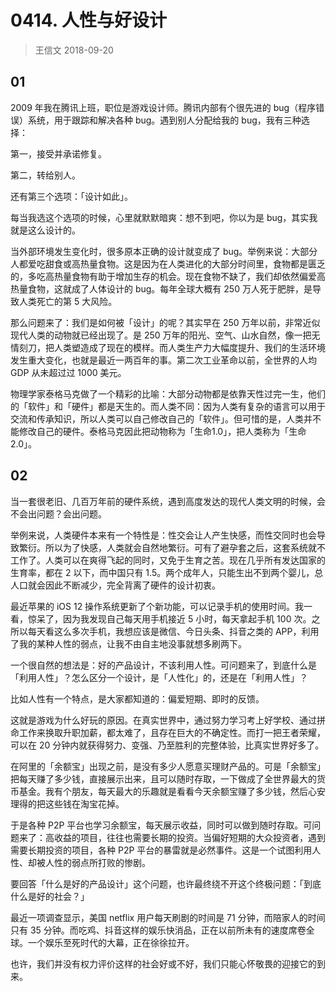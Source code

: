 # 0414. 人性与好设计
> 王信文
2018-09-20

## 01

2009 年我在腾讯上班，职位是游戏设计师。腾讯内部有个很先进的 bug（程序错误）系统，用于跟踪和解决各种 bug。遇到别人分配给我的 bug，我有三种选择：

第一，接受并承诺修复。

第二，转给别人。

还有第三个选项：「设计如此」。

每当我选这个选项的时候，心里就默默暗爽：想不到吧，你以为是 bug，其实我就是这么设计的。

当外部环境发生变化时，很多原本正确的设计就变成了 bug。举例来说：大部分人都爱吃甜食或高热量食物。这是因为在人类进化的大部分时间里，食物都是匮乏的，多吃高热量食物有助于增加生存的机会。现在食物不缺了，我们却依然偏爱高热量食物，这就成了人体设计的 bug。每年全球大概有 250 万人死于肥胖，是导致人类死亡的第 5 大风险。

那么问题来了：我们是如何被「设计」的呢？其实早在 250 万年以前，非常近似现代人类的动物就已经出现了。是 250 万年的阳光、空气、山水自然，像一把无情刻刀，把人类塑造成了现在的模样。而人类生产力大幅度提升、我们的生活环境发生重大变化，也就是最近一两百年的事。第二次工业革命以前，全世界的人均 GDP 从未超过过 1000 美元。

物理学家泰格马克做了一个精彩的比喻：大部分动物都是依靠天性过完一生，他们的「软件」和「硬件」都是天生的。而人类不同：因为人类有复杂的语言可以用于交流和传承知识，所以人类可以自己修改自己的「软件」。但可惜的是，人类并不能修改自己的硬件。泰格马克因此把动物称为「生命1.0」，把人类称为「生命2.0」。

## 02

当一套很老旧、几百万年前的硬件系统，遇到高度发达的现代人类文明的时候，会不会出问题？会出问题。

举例来说，人类硬件本来有一个特性是：性交会让人产生快感，而性交同时也会导致繁衍。所以为了快感，人类就会自然地繁衍。可有了避孕套之后，这套系统就不工作了。人类可以在爽得飞起的同时，又免于生育之苦。现在几乎所有发达国家的生育率，都在 2 以下，而中国只有 1.5。两个成年人，只能生出不到两个婴儿，总人口就会因此不断减少，完全背离了硬件的设计初衷。

最近苹果的 iOS 12 操作系统更新了个新功能，可以记录手机的使用时间。我一看，惊呆了，因为我发现自己每天用手机接近 5 小时，每天拿起手机 100 次。之所以每天看这么多次手机，我想应该是微信、今日头条、抖音之类的 APP，利用了我的某种人性的弱点，让我不由自主地没事就想多刷两下。

一个很自然的想法是：好的产品设计，不该利用人性。可问题来了，到底什么是「利用人性」？怎么区分一个设计，是「人性化」的，还是在「利用人性」？

比如人性有一个特点，是大家都知道的：偏爱短期、即时的反馈。

这就是游戏为什么好玩的原因。在真实世界中，通过努力学习考上好学校、通过拼命工作来换取升职加薪，都太难了，且存在巨大的不确定性。而打一把王者荣耀，可以在 20 分钟内就获得努力、变强、乃至胜利的完整体验，比真实世界好多了。

在阿里的「余额宝」出现之前，是没有多少人愿意买理财产品的。可是「余额宝」把每天赚了多少钱，直接展示出来，且可以随时存取，一下做成了全世界最大的货币基金。我有个朋友，每天最大的乐趣就是看看今天余额宝赚了多少钱，然后心安理得的把这些钱在淘宝花掉。

于是各种 P2P 平台也学习余额宝，每天展示收益，同时可以做到随时存取。可问题来了：高收益的项目，往往也需要长期的投资。当偏好短期的大众投资者，遇到需要长期投资的项目，各种 P2P 平台的暴雷就是必然事件。这是一个试图利用人性、却被人性的弱点所打败的惨剧。

要回答「什么是好的产品设计」这个问题，也许最终绕不开这个终极问题：「到底什么是好的社会？」

最近一项调查显示，美国 netflix 用户每天刷剧的时间是 71 分钟，而陪家人的时间只有 35 分钟。而吃鸡、抖音这样的娱乐快消品，正在以前所未有的速度席卷全球。一个娱乐至死时代的大幕，正在徐徐拉开。

也许，我们并没有权力评价这样的社会好或不好，我们只能心怀敬畏的迎接它的到来。